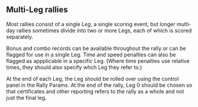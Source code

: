 ## Multi-Leg rallies

Most rallies consist of a single *Leg*, a single scoring event, but longer multi-day rallies sometimes divide into two or more Legs, each of which is scored separately.

Bonus and combo records can be available throughout the rally or can be flagged for use in a single Leg. Time and speed penalties can also be flagged as appplicable in a specific Leg. (Where time penalties use relative times, they should also specify whch Leg they refer to.)

At the end of each Leg, the Leg should be rolled over using the control panel in the Rally Params. At the end of the rally, Leg 0 should be chosen so that certificates and other reporting refers to the rally as a whole and not just the final leg.